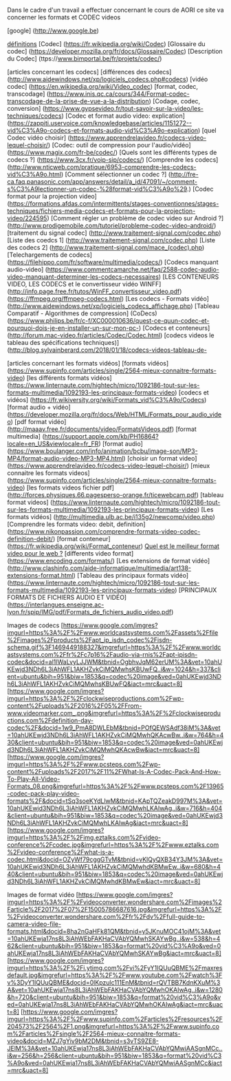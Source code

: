 Dans le cadre d'un travail a effectuer concernant le cours de AORI ce site va concerner les formats et CODEC videos


[google] (http://www.google.be) 

[définitions](definitions.md) 
[Codec] (https://fr.wikipedia.org/wiki/Codec)
[Glossaire du codec] (https://developer.mozilla.org/fr/docs/Glossaire/Codec)
[Description du Codec] (ttps://www.bimportal.be/fr/projets/codec/)

[articles concernant les codecs]
[différences des codecs] (http://www.aidewindows.net/xp/logiciels_codecs.php#codecs)
[vidéo codec] (https://en.wikipedia.org/wiki/Video_codec)
[format, codec, transcodage] (https://www.inis.qc.ca/cours/344/Format-codec-transcodage-de-la-prise-de-vue-a-la-distribution)
[Codage, codec, conversion] (https://www.gypsevideo.fr/tout-savoir-sur-la-video/les-techniques/codecs)
[Codec et format audio video: explication] (https://zappiti.uservoice.com/knowledgebase/articles/1151272--vid%C3%A9o-codecs-et-formats-audio-vid%C3%A9o-explication)
[quel Codec vidéo choisir] (https://www.apprendrelavideo.fr/codecs-video-lequel-choisir/)
[Codec: outil de compression pour l'audio/vidéo] (https://www.magix.com/fr-be/codec/)
[Quels sont les différents types de codecs ?] (https://www.3cx.fr/voip-sip/codecs/)
[Comprendre les codecs] (http://www.nticweb.com/pratique/6953-comprendre-les-codecs-vid%C3%A9o.html)
[Comment sélectionner un codec ?] (http://fre-ca.faq.panasonic.com/app/answers/detail/a_id/47091/~/comment-s%C3%A9lectionner-un-codec-%28format-vid%C3%A9o%29.)
[Codec format pour la projection video] (https://formations.afdas.com/intermittents/stages-conventionnes/stages-techniques/fichiers-media-codecs-et-formats-pour-la-projection-video/224595)
[Comment régler un problème de codec video sur Android ?] (http://www.prodigemobile.com/tutoriel/probleme-codec-video-android/)
[traitement du signal codec] (http://www.traitement-signal.com/codec.php)
[Liste des coedcs 1]  (http://www.traitement-signal.com/codec.php)
[Liste des codecs 2] (http://www.traitement-signal.com/mace_(codec).php)
[Telechargements de codecs] (https://filehippo.com/fr/software/multimedia/codecs/)
[Codecs manquant audio-video] (https://www.commentcamarche.net/faq/2588-codec-audio-video-manquant-determiner-les-codecs-necessaires)
[LES CONTENEURS VIDEO, LES CODECS et le convertisseur vidéo WINFF] (http://info.page.free.fr/tutos/WinFF_convertisseur_video.pdf)
(https://ffmpeg.org/ffmpeg-codecs.html)
[Les codecs - Formats vidéo] (http://www.aidewindows.net/xp/logiciels_codecs_affichage.php)
[Tableau Comparatif - Algorithmes de compression] (CoDecs)(https://www.philips.be/fr/c-f/XC000010636/quest-ce-quun-codec-et-pourquoi-dois-je-en-installer-un-sur-mon-pc-)
[Codecs et conteneurs] (http://forum.mac-video.fr/articles/Codec/Codec.html)
[codecs videos le tableau des spécifications techniques)] (http://blog.sylvainberard.com/2018/01/18/codecs-videos-tableau-de-

[articles concernant les formats vidéos]
[formats vidéos] (https://www.supinfo.com/articles/single/2564-mieux-connaitre-formats-video)
[les différents formats vidéos] (https://www.linternaute.com/hightech/micro/1092186-tout-sur-les-formats-multimedia/1092193-les-principaux-formats-video)
[codecs et vidéos] (https://fr.wikiversity.org/wiki/Formats_vid%C3%A9o/Codecs)
[format audio + vidéo] (https://developer.mozilla.org/fr/docs/Web/HTML/Formats_pour_audio_video)
[pdf format vidéo] (http://maaav.free.fr/documents/video/FormatsVideos.pdf)
[format multimedia] (https://support.apple.com/kb/PH16864?locale=en_US&viewlocale=fr_FR)
[format audio] (https://www.boulanger.com/info/animation/bcbu/image-son/MP3-MP4/format-audio-video-MP3-MP4.html)
[choisir un format video] (https://www.apprendrelavideo.fr/codecs-video-lequel-choisir/)
[mieux connaitre les formats videos] (https://www.supinfo.com/articles/single/2564-mieux-connaitre-formats-video)
[les formats videos fichier pdf] (http://forces.physiques.66.pagesperso-orange.fr/ticewebcam.pdf)
[tableau format videos] (https://www.linternaute.com/hightech/micro/1092186-tout-sur-les-formats-multimedia/1092193-les-principaux-formats-video)
[Les formats vidéos] (http://multimedia.ulb.ac.be/i135g2/newcomp/video.php)
[Comprendre les formats video: debit, definition] (https://www.nikonpassion.com/comprendre-formats-video-codec-definition-debit/)
[format conteneur] (https://fr.wikipedia.org/wiki/Format_conteneur)
[Quel est le meilleur format video pour le web ?](https://www.kalyzee.com/quel-meilleur-format-video-web/)
[differents video format] (https://www.encoding.com/formats/)
[Les extensions de format vidéo] (http://www.clashinfo.com/aide-informatique/multimedia/art138-extensions-format.html)
[Tableau des principaux formats vidéo] (https://www.linternaute.com/hightech/micro/1092186-tout-sur-les-formats-multimedia/1092193-les-principaux-formats-video)
[PRINCIPAUX FORMATS DE FICHIERS AUDIO ET VIDÉO] (https://interlangues.enseigne.ac-lyon.fr/spip/IMG/pdf/Formats_de_fichiers_audio_video.pdf)

Images de codecs
[https://www.google.com/imgres?imgurl=https%3A%2F%2Fwww.worldcastsystems.com%2Fassets%2Ffile%2Fimages%2Fproducts%2Fapt_ip_isdn_codec%2Fisdn-schema.gif%3F1469449188327&imgrefurl=https%3A%2F%2Fwww.worldcastsystems.com%2Ffr%2Fc7p16%2Faudio-via-rnis%2Fapt-ipisdn-codec&docid=al1IWaLvyLJJWM&tbnid=OgbhvJqM62erUM%3A&vet=10ahUKEwjd3NDh6L3iAhWFL1AKHZvkCiMQMwhsKBUwFQ..i&w=1024&h=337&client=ubuntu&bih=951&biw=1853&q=codec%20image&ved=0ahUKEwjd3NDh6L3iAhWFL1AKHZvkCiMQMwhsKBUwFQ&iact=mrc&uact=8]
[https://www.google.com/imgres?imgurl=https%3A%2F%2Fclockwiseproductions.com%2Fwp-content%2Fuploads%2F2016%2F05%2FFrom-www.videomarker.com_.png&imgrefurl=https%3A%2F%2Fclockwiseproductions.com%2Fdefinition-day-codec%2F&docid=1w9_PmA8DWLEbM&tbnid=POfQEWSAdf38iM%3A&vet=10ahUKEwjd3NDh6L3iAhWFL1AKHZvkCiMQMwhQKAcwBw..i&w=764&h=430&client=ubuntu&bih=951&biw=1853&q=codec%20image&ved=0ahUKEwjd3NDh6L3iAhWFL1AKHZvkCiMQMwhQKAcwBw&iact=mrc&uact=8]
[https://www.google.com/imgres?imgurl=https%3A%2F%2Fwww.pcsteps.com%2Fwp-content%2Fuploads%2F2017%2F11%2FWhat-Is-A-Codec-Pack-And-How-To-Play-All-Video-Formats_08.png&imgrefurl=https%3A%2F%2Fwww.pcsteps.com%2F13965-codec-pack-play-video-formats%2F&docid=tSq3soeKYdLlwM&tbnid=KApTQZeakD997M%3A&vet=10ahUKEwjd3NDh6L3iAhWFL1AKHZvkCiMQMwhLKAIwAg..i&w=716&h=404&client=ubuntu&bih=951&biw=1853&q=codec%20image&ved=0ahUKEwjd3NDh6L3iAhWFL1AKHZvkCiMQMwhLKAIwAg&iact=mrc&uact=8]
[https://www.google.com/imgres?imgurl=https%3A%2F%2Fimg.eztalks.com%2Fvideo-conference%2Fcodec.jpg&imgrefurl=https%3A%2F%2Fwww.eztalks.com%2Fvideo-conference%2Fwhat-is-a-codec.html&docid=OZyWf79cggGTvM&tbnid=vKlQyQXB34Y3JM%3A&vet=10ahUKEwjd3NDh6L3iAhWFL1AKHZvkCiMQMwhdKBMwEw..i&w=680&h=440&client=ubuntu&bih=951&biw=1853&q=codec%20image&ved=0ahUKEwjd3NDh6L3iAhWFL1AKHZvkCiMQMwhdKBMwEw&iact=mrc&uact=8]

Images de format vidéo
[https://www.google.com/imgres?imgurl=https%3A%2F%2Fvideoconverter.wondershare.com%2Fimages%2Farticle%2F2017%2F07%2F15005786687616.jpg&imgrefurl=https%3A%2F%2Fvideoconverter.wondershare.com%2Ffr%2Fdv%2Ffull-guide-to-camera-video-file-formats.html&docid=8ha2nGaHFk81QM&tbnid=y5JKnuMOC41ojM%3A&vet=10ahUKEwja17ns8L3iAhWEbFAKHaCVAbYQMwhSKAYwBg..i&w=538&h=462&client=ubuntu&bih=951&biw=1853&q=format%20vid%C3%A9o&ved=0ahUKEwja17ns8L3iAhWEbFAKHaCVAbYQMwhSKAYwBg&iact=mrc&uact=8]
[https://www.google.com/imgres?imgurl=https%3A%2F%2Fi.ytimg.com%2Fvi%2FyY1IQUuQBME%2Fmaxresdefault.jpg&imgrefurl=https%3A%2F%2Fwww.youtube.com%2Fwatch%3Fv%3DyY1IQUuQBME&docid=0lKpzulc111EnM&tbnid=rQVTBB7KdnKXuM%3A&vet=10ahUKEwja17ns8L3iAhWEbFAKHaCVAbYQMwhOKAIwAg..i&w=1280&h=720&client=ubuntu&bih=951&biw=1853&q=format%20vid%C3%A9o&ved=0ahUKEwja17ns8L3iAhWEbFAKHaCVAbYQMwhOKAIwAg&iact=mrc&uact=8]
[https://www.google.com/imgres?imgurl=https%3A%2F%2Fwww.supinfo.com%2Farticles%2Fresources%2F204573%2F2564%2F1.png&imgrefurl=https%3A%2F%2Fwww.supinfo.com%2Farticles%2Fsingle%2F2564-mieux-connaitre-formats-video&docid=MZJ7gYiv9bM2DM&tbnid=s3vTS9ZE8-JElM%3A&vet=10ahUKEwja17ns8L3iAhWEbFAKHaCVAbYQMwiAASgnMCc..i&w=256&h=256&client=ubuntu&bih=951&biw=1853&q=format%20vid%C3%A9o&ved=0ahUKEwja17ns8L3iAhWEbFAKHaCVAbYQMwiAASgnMCc&iact=mrc&uact=8]
